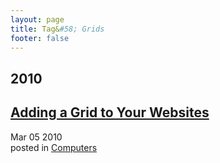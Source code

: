 ```yaml
---
layout: page
title: Tag&#58; Grids
footer: false
---
```


<div id="blog-archives" class="category">
<h2>2010</h2>

<article>
<h1><a href="/2010/03/05/adding-a-grid-to-your-websites/index.html">Adding a Grid to Your Websites</a></h1>
<time datetime="2010-03-05T00:00:00-06:00" pubdate><span class='month'>Mar</span> <span class='day'>05</span> <span class='year'>2010</span></time>
<footer>
<span class="categories">posted in 
<a href='/categories/computers/'>Computers</a></span>
</footer>
</article>
</div>
